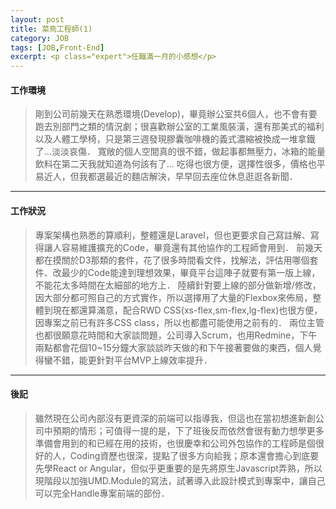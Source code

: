 ```yaml
---
layout: post
title: 菜鳥工程師(1)
category: JOB
tags: [JOB,Front-End]
excerpt: <p class="expert">任職滿一月的小感想</p>
---
```


#### 工作環境

>剛到公司前幾天在熟悉環境(Develop)，畢竟辦公室共6個人，也不會有要跑去別部門之類的情況劇；很喜歡辦公室的工業風裝潢，還有那美式的福利以及人體工學椅，只是第三週發現膠囊咖啡機的義式濃縮被換成一堆拿鐵了...淡淡哀傷．
>寬敞的個人空間真的很不錯，做起事都無壓力，冰箱的能量飲料在第二天我就知道為何該有了...
>吃得也很方便，選擇性很多，價格也平易近人，但我都選最近的麵店解決，早早回去座位休息逛逛各新聞．

***

#### 工作狀況

>專案架構也熟悉的算順利，整體還是Laravel，但也更要求自己寫註解、寫得讓人容易維護擴充的Code，畢竟還有其他協作的工程師會用到．
>前幾天都在摸關於D3那類的套件，花了很多時間看文件，找解法，評估用哪個套件、改最少的Code能達到理想效果，畢竟平台這陣子就要有第一版上線，不能花太多時間在太細部的地方上．
>陸續針對要上線的部分做新增/修改，因大部分都可照自己的方式實作，所以選擇用了大量的Flexbox來佈局，整體到現在都還算滿意，配合RWD CSS(xs-flex,sm-flex,lg-flex)也很方便，因專案之前已有許多CSS class，所以也都盡可能使用之前有的．
>兩位主管也都很願意花時間和大家談問題，公司導入Scrum，也用Redmine，下午兩點都會花個10~15分鐘大家談談昨天做的和下午接著要做的東西，個人覺得蠻不錯，能更針對平台MVP上線效率提升．

***

#### 後記

>雖然現在公司內部沒有更資深的前端可以指導我，但這也在當初想進新創公司中預期的情形；可值得一提的是，下了班後反而依然會很有動力想學更多準備會用到的和已經在用的技術，也很慶幸和公司外包協作的工程師是個很好的人，Coding資歷也很深，提點了很多方向給我；原本還會擔心到底要先學React or Angular，但似乎更重要的是先將原生Javascript弄熟，所以現階段以加強UMD.Module的寫法，試著導入此設計模式到專案中，讓自己可以完全Handle專案前端的部份．